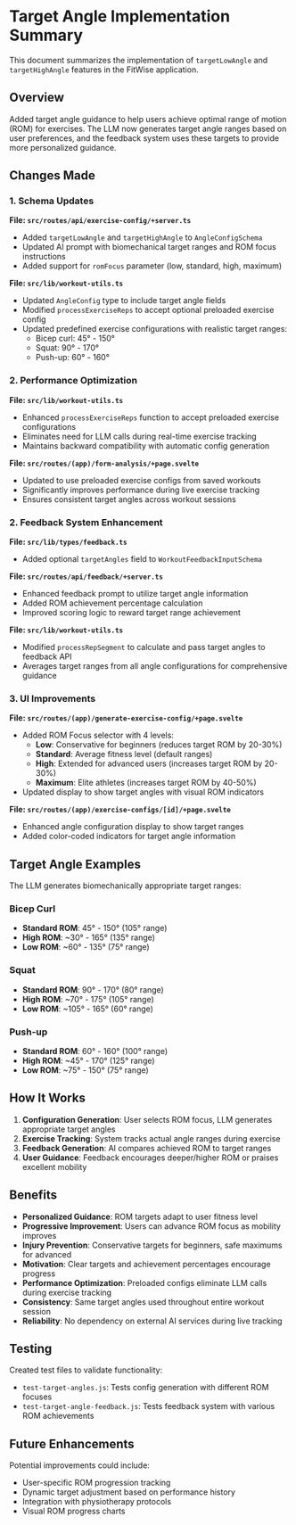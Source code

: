 # Target Angle Implementation Summary

This document summarizes the implementation of `targetLowAngle` and `targetHighAngle` features in the FitWise application.

## Overview

Added target angle guidance to help users achieve optimal range of motion (ROM) for exercises. The LLM now generates target angle ranges based on user preferences, and the feedback system uses these targets to provide more personalized guidance.

## Changes Made

### 1. Schema Updates

**File: `src/routes/api/exercise-config/+server.ts`**
- Added `targetLowAngle` and `targetHighAngle` to `AngleConfigSchema`
- Updated AI prompt with biomechanical target ranges and ROM focus instructions
- Added support for `romFocus` parameter (low, standard, high, maximum)

**File: `src/lib/workout-utils.ts`**
- Updated `AngleConfig` type to include target angle fields
- Modified `processExerciseReps` to accept optional preloaded exercise config
- Updated predefined exercise configurations with realistic target ranges:
  - Bicep curl: 45° - 150° 
  - Squat: 90° - 170°
  - Push-up: 60° - 160°

### 2. Performance Optimization

**File: `src/lib/workout-utils.ts`**
- Enhanced `processExerciseReps` function to accept preloaded exercise configurations
- Eliminates need for LLM calls during real-time exercise tracking
- Maintains backward compatibility with automatic config generation

**File: `src/routes/(app)/form-analysis/+page.svelte`**
- Updated to use preloaded exercise configs from saved workouts
- Significantly improves performance during live exercise tracking
- Ensures consistent target angles across workout sessions

### 2. Feedback System Enhancement

**File: `src/lib/types/feedback.ts`**
- Added optional `targetAngles` field to `WorkoutFeedbackInputSchema`

**File: `src/routes/api/feedback/+server.ts`**
- Enhanced feedback prompt to utilize target angle information
- Added ROM achievement percentage calculation
- Improved scoring logic to reward target range achievement

**File: `src/lib/workout-utils.ts`**
- Modified `processRepSegment` to calculate and pass target angles to feedback API
- Averages target ranges from all angle configurations for comprehensive guidance

### 3. UI Improvements

**File: `src/routes/(app)/generate-exercise-config/+page.svelte`**
- Added ROM Focus selector with 4 levels:
  - **Low**: Conservative for beginners (reduces target ROM by 20-30%)
  - **Standard**: Average fitness level (default ranges)
  - **High**: Extended for advanced users (increases target ROM by 20-30%)
  - **Maximum**: Elite athletes (increases target ROM by 40-50%)
- Updated display to show target angles with visual ROM indicators

**File: `src/routes/(app)/exercise-configs/[id]/+page.svelte`**
- Enhanced angle configuration display to show target ranges
- Added color-coded indicators for target angle information

## Target Angle Examples

The LLM generates biomechanically appropriate target ranges:

### Bicep Curl
- **Standard ROM**: 45° - 150° (105° range)
- **High ROM**: ~30° - 165° (135° range)
- **Low ROM**: ~60° - 135° (75° range)

### Squat
- **Standard ROM**: 90° - 170° (80° range)
- **High ROM**: ~70° - 175° (105° range)  
- **Low ROM**: ~105° - 165° (60° range)

### Push-up
- **Standard ROM**: 60° - 160° (100° range)
- **High ROM**: ~45° - 170° (125° range)
- **Low ROM**: ~75° - 150° (75° range)

## How It Works

1. **Configuration Generation**: User selects ROM focus, LLM generates appropriate target angles
2. **Exercise Tracking**: System tracks actual angle ranges during exercise
3. **Feedback Generation**: AI compares achieved ROM to target ranges
4. **User Guidance**: Feedback encourages deeper/higher ROM or praises excellent mobility

## Benefits

- **Personalized Guidance**: ROM targets adapt to user fitness level
- **Progressive Improvement**: Users can advance ROM focus as mobility improves
- **Injury Prevention**: Conservative targets for beginners, safe maximums for advanced
- **Motivation**: Clear targets and achievement percentages encourage progress
- **Performance Optimization**: Preloaded configs eliminate LLM calls during exercise tracking
- **Consistency**: Same target angles used throughout entire workout session
- **Reliability**: No dependency on external AI services during live tracking

## Testing

Created test files to validate functionality:
- `test-target-angles.js`: Tests config generation with different ROM focuses
- `test-target-angle-feedback.js`: Tests feedback system with various ROM achievements

## Future Enhancements

Potential improvements could include:
- User-specific ROM progression tracking
- Dynamic target adjustment based on performance history
- Integration with physiotherapy protocols
- Visual ROM progress charts
